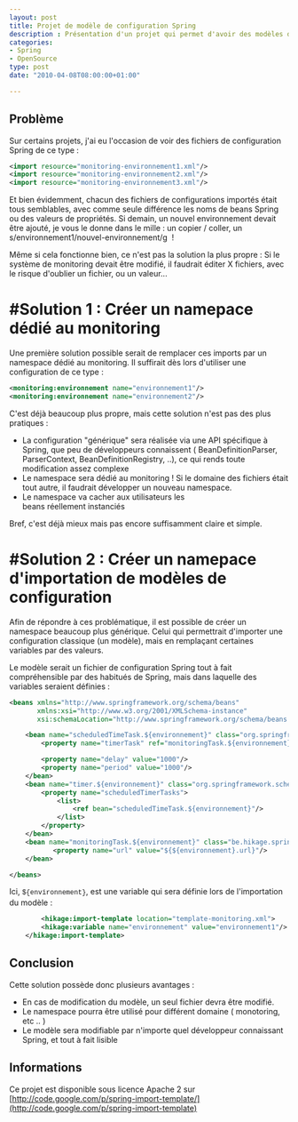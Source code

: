 ```yaml
---
layout: post
title: Projet de modèle de configuration Spring
description : Présentation d'un projet qui permet d'avoir des modèles de configuration XML pour Spring Framework
categories:
- Spring
- OpenSource
type: post
date: "2010-04-08T08:00:00+01:00"

---
```

## Problème
Sur certains projets, j'ai eu l'occasion de voir des fichiers de configuration Spring de ce type :
```xml
<import resource="monitoring-environnement1.xml"/>
<import resource="monitoring-environnement2.xml"/>
<import resource="monitoring-environnement3.xml"/>
```

Et bien évidemment, chacun des fichiers de configurations importés était tous semblables, avec comme seule différence les noms de beans Spring ou des valeurs de propriétés.
Si demain, un nouvel environnement devait être ajouté, je vous le donne dans le mille : un copier / coller, un s/environnement1/nouvel-environnement/g  !

Même si cela fonctionne bien, ce n'est pas la solution la plus propre : Si le système de monitoring devait être modifié, il faudrait éditer X fichiers, avec le risque d'oublier un fichier, ou un valeur...
<!--more-->
# #Solution 1 : Créer un namepace dédié au monitoring
Une première solution possible serait de remplacer ces imports par un namespace dédié au monitoring. Il suffirait dès lors d'utiliser une configuration de ce type :
```xml
<monitoring:environnement name="environnement1"/>
<monitoring:environnement name="environnement2"/>
```
C'est déjà beaucoup plus propre, mais cette solution n'est pas des plus pratiques :

* La configuration "générique" sera réalisée via une API spécifique à Spring, que peu de développeurs connaissent ( BeanDefinitionParser, ParserContext, BeanDefinitionRegistry, ..), ce qui rends toute modification assez complexe
* Le namespace sera dédié au monitoring ! Si le domaine des fichiers était tout autre, il faudrait développer un nouveau namespace.
* Le namespace va cacher aux utilisateurs les beans réellement instanciés

Bref, c'est déjà mieux mais pas encore suffisamment claire et simple.
# #Solution 2 : Créer un namepace d'importation de modèles de configuration
Afin de répondre à ces problématique, il est possible de créer un namespace beaucoup plus générique. Celui qui permettrait d'importer une configuration classique (un modèle), mais en remplaçant certaines variables par des valeurs.

Le modèle serait un fichier de configuration Spring tout à fait compréhensible par des habitués de Spring, mais dans laquelle des variables seraient définies :
```xml
<beans xmlns="http://www.springframework.org/schema/beans"
       xmlns:xsi="http://www.w3.org/2001/XMLSchema-instance"
       xsi:schemaLocation="http://www.springframework.org/schema/beans http://www.springframework.org/schema/beans/spring-beans.xsd"> 

    <bean name="scheduledTimeTask.${environnement}" class="org.springframework.scheduling.timer.ScheduledTimerTask">
        <property name="timerTask" ref="monitoringTask.${environnement}"/> 

        <property name="delay" value="1000"/>
        <property name="period" value="1000"/>
    </bean>
    <bean name="timer.${environnement}" class="org.springframework.scheduling.timer.TimerFactoryBean">
        <property name="scheduledTimerTasks">
            <list>
                <ref bean="scheduledTimeTask.${environnement}"/>
            </list>
        </property>
    </bean>
    <bean name="monitoringTask.${environnement}" class="be.hikage.springtemplate.MonitoringTimerTask">
           <property name="url" value="${${environnement}.url}"/>
    </bean> 

</beans>
```

Ici, <span style="font-family: Consolas, Monaco, 'Courier New', Courier, monospace; line-height: 18px; font-size: 12px; white-space: pre;">${environnement}</span>, est une variable qui sera définie lors de l'importation du modèle :
```xml
	    <hikage:import-template location="template-monitoring.xml">
        <hikage:variable name="environnement" value="environnement1"/>
    </hikage:import-template>
```
## Conclusion
Cette solution possède donc plusieurs avantages :
<ul>
	<li>En cas de modification du modèle, un seul fichier devra être modifié.</li>
	<li>Le namespace pourra être utilisé pour différent domaine ( monotoring, etc .. )</li>
	<li>Le modèle sera modifiable par n'importe quel développeur connaissant Spring, et tout à fait lisible</li>
</ul>

## Informations
Ce projet est disponible sous licence Apache 2 sur [http://code.google.com/p/spring-import-template/](http://code.google.com/p/spring-import-template)

